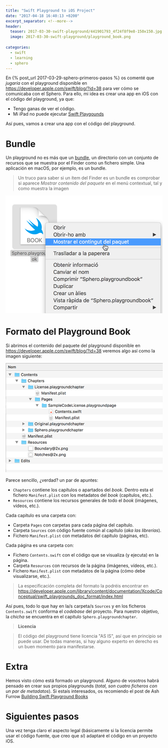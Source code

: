 ```yaml
---
title: "Swift Playground to iOS Project"
date: "2017-04-18 16:40:13 +0200"
excerpt_separator: <!--more-->
header:
  teaser: 2017-03-30-swift-playground/441901793_4f24f8f9e8-150x150.jpg
  image: 2017-03-30-swift-playground/playground_book.png

categories:
  - swift
  - learning
  - sphero
---
```

En {% post_url 2017-03-29-sphero-primeros-pasos %} os comenté que _jugaría_ con el playground disponible en https://developer.apple.com/swift/blog/?id=38 para ver cómo se comunicaba con el Sphero. Para ello, mi idea es crear una app en iOS con el código del playground, ya que:

* Tengo ganas de ver el código.
* Mi iPad no puede ejecutar [Swift Playgounds](http://www.apple.com/swift/playgrounds/)

Así pues, vamos a crear una app con el código del playground.

<!--more-->

# Bundle

Un playground no es más que un [bundle](https://developer.apple.com/library/content/documentation/General/Conceptual/DevPedia-CocoaCore/Bundle.html), un directorio con un conjunto de recursos que se muestra por el Finder como un fichero simple. Una aplicación en macOS, por ejemplo, es un bundle.

> Un truco para saber si un ítem del Finder es un bundle es comprobar si aparece _Mostrar contenido del paquete_ en el menú contextual, tal y como muestra la imagen

![show package contents](/images/2017-03-30-swift-playground/bundle.png)

# Formato del Playground Book

Si abrimos el contenido del paquete del playground disponible en https://developer.apple.com/swift/blog/?id=38 veremos algo así como la imagen siguiente:

![playground book](/images/2017-03-30-swift-playground/playground_book.png)

Parece sencillo, ¿verdad? un par de apuntes:

- `Chapters` contiene los capítulos o apartados del _book_. Dentro esta el fichero `Manifest.plist` con los metadatos del _book_ (capítulos, etc.).
- `Resources` contiene los recursos generales de todo el _book_ (imágenes, vídeos, etc.).

Cada capítulo es una carpeta con:

- Carpeta `Pages` con carpetas para cada página del capítulo.
- Carpeta `Sources` con código fuente común al capítulo (_aka las librerías_).
- Fichero `Manifest.plist` con metadatos del capítulo (páginas, etc).

Cada página es una carpeta con:

- Fichero `Contents.swift` con el código que se visualiza (y ejecuta) en la página.
- Carpeta `Resources` con recursos de la página (imágenes, vídeos, etc.).
- Fichero `Manifest.plist` con metadatos de la página (cómo debe visualizarse, etc.).

> La especificación completa del formato la podréis encontrar en  https://developer.apple.com/library/content/documentation/Xcode/Conceptual/swift_playgrounds_doc_format/index.html

Así pues, todo lo que hay en la/s carpeta/s `Sources` y en los ficheros `Contents.swift` conforma el _codebase_ del proyecto. Para nuestro objetivo, la _chicha_ se encuentra en el capitulo `Sphero.playgroundchapter`.

> **Licencia**

> El código del playground tiene licencia "AS IS", así que en principio se puede usar. De todas maneras, si hay alguno experto en derecho es un buen momento para manifestarse.


# Extra

Hemos visto cómo está formado un playground. Alguno de vosotros habrá pensado en crear sus propios playgrounds (_total, son cuatro ficheros con un par de metadatos_). Si estaís interesados, os recomiendo el post de Ash Furrow [Building Swift Playground Books](https://ashfurrow.com/blog/building-swift-playground-books/)

# Siguientes pasos

Una vez tenga claro el aspecto legal (básicamente si la licencia permite usar el código fuente, que creo que _sí_) adaptaré el código en un proyecto iOS.
